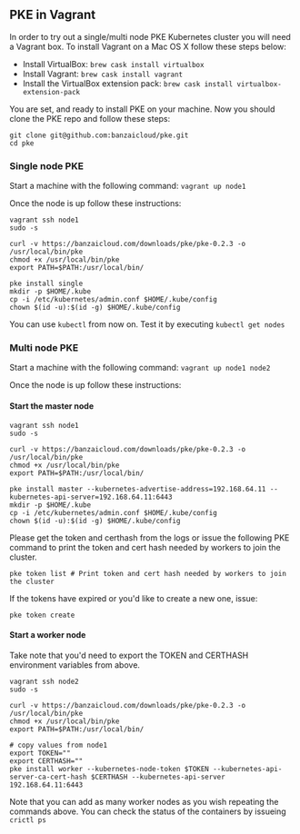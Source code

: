 ## PKE in Vagrant

In order to try out a single/multi node PKE Kubernetes cluster you will need a Vagrant box. To install Vagrant on a Mac OS X follow these steps below:

- Install VirtualBox: `brew cask install virtualbox`
- Install Vagrant: `brew cask install vagrant`
- Install the VirtualBox extension pack: `brew cask install virtualbox-extension-pack`

You are set, and ready to install PKE on your machine. Now you should clone the PKE repo and follow these steps:

```
git clone git@github.com:banzaicloud/pke.git
cd pke
```

### Single node PKE

Start a machine with the following command: `vagrant up node1`

Once the node is up follow these instructions:
```
vagrant ssh node1
sudo -s

curl -v https://banzaicloud.com/downloads/pke/pke-0.2.3 -o /usr/local/bin/pke
chmod +x /usr/local/bin/pke
export PATH=$PATH:/usr/local/bin/

pke install single
mkdir -p $HOME/.kube
cp -i /etc/kubernetes/admin.conf $HOME/.kube/config
chown $(id -u):$(id -g) $HOME/.kube/config
```

You can use `kubectl` from now on. Test it by executing `kubectl get nodes`

### Multi node PKE

Start a machine with the following command: `vagrant up node1 node2`

Once the node is up follow these instructions:

#### Start the master node

```
vagrant ssh node1  
sudo -s

curl -v https://banzaicloud.com/downloads/pke/pke-0.2.3 -o /usr/local/bin/pke
chmod +x /usr/local/bin/pke
export PATH=$PATH:/usr/local/bin/

pke install master --kubernetes-advertise-address=192.168.64.11 --kubernetes-api-server=192.168.64.11:6443 
mkdir -p $HOME/.kube
cp -i /etc/kubernetes/admin.conf $HOME/.kube/config
chown $(id -u):$(id -g) $HOME/.kube/config
```

Please get the token and certhash from the logs or issue the following PKE command to print the token and cert hash needed by workers to join the cluster.

```
pke token list # Print token and cert hash needed by workers to join the cluster
```

If the tokens have expired or you'd like to create a new one, issue:

```
pke token create
```

#### Start a worker node

Take note that you'd need to export the TOKEN and CERTHASH environment variables from above.

```
vagrant ssh node2
sudo -s

curl -v https://banzaicloud.com/downloads/pke/pke-0.2.3 -o /usr/local/bin/pke
chmod +x /usr/local/bin/pke
export PATH=$PATH:/usr/local/bin/

# copy values from node1
export TOKEN=""
export CERTHASH=""
pke install worker --kubernetes-node-token $TOKEN --kubernetes-api-server-ca-cert-hash $CERTHASH --kubernetes-api-server 192.168.64.11:6443
```

Note that you can add as many worker nodes as you wish repeating the commands above. You can check the status of the containers by issueing `crictl ps`
